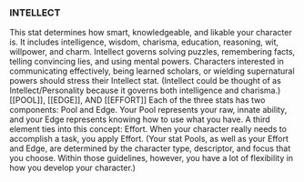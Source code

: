 ### INTELLECT
This stat determines how smart, knowledgeable, and likable your character is. It includes intelligence, wisdom, charisma, education, reasoning, wit, willpower, and charm. Intellect governs solving puzzles, remembering facts, telling convincing lies, and using mental powers. Characters interested in communicating effectively, being learned scholars, or wielding supernatural powers should stress their Intellect stat.
(Intellect could be thought of as Intellect/Personality because it governs both intelligence and charisma.)
[[POOL]], [[EDGE]], AND [[EFFORT]]
Each of the three stats has two components: Pool and Edge. Your Pool represents your raw, innate ability, and your Edge represents knowing how to use what you have. A third element ties into this concept: Effort. When your character really needs to accomplish a task, you apply Effort.
(Your stat Pools, as well as your Effort and Edge, are determined by the character type, descriptor, and focus that you choose. Within those guidelines, however, you have a lot of flexibility in how you develop your character.)
